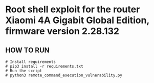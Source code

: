 # Root shell exploit for the router Xiaomi 4A Gigabit Global Edition, firmware version 2.28.132

## HOW TO RUN

```
# Install requirements
# pip3 install -r requirements.txt
# Run the script
# python3 remote_command_execution_vulnerability.py
```
